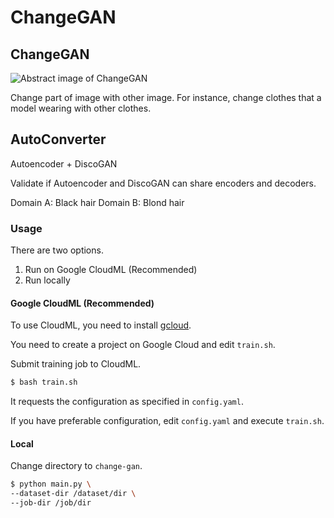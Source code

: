 # ChangeGAN

## ChangeGAN

![Abstract image of ChangeGAN](https://github.com/shygiants/ChangeGAN/blob/master/static/abstract.png)

Change part of image with other image. For instance, change clothes that a model wearing with other clothes.

## AutoConverter

Autoencoder + DiscoGAN

Validate if Autoencoder and DiscoGAN can share encoders and decoders.

Domain A: Black hair
Domain B: Blond hair

### Usage

There are two options.

1. Run on Google CloudML (Recommended)
1. Run locally

#### Google CloudML (Recommended)

To use CloudML, you need to install [gcloud](https://cloud.google.com/ml-engine/docs/quickstarts/command-line).

You need to create a project on Google Cloud and edit `train.sh`.

Submit training job to CloudML.
```bash
$ bash train.sh
```

It requests the configuration as specified in `config.yaml`.

If you have preferable configuration, edit `config.yaml` and execute `train.sh`.

#### Local

Change directory to `change-gan`.

```bash
$ python main.py \
--dataset-dir /dataset/dir \
--job-dir /job/dir
```